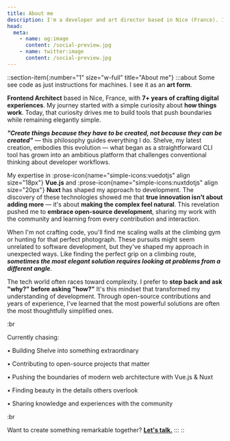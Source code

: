 ```yaml
---
title: About me
description: I'm a developer and art director based in Nice (France). I'm passionate about coding, design, and everything in between.
head:
  meta:
    - name: og:image
      content: /social-preview.jpg
    - name: twitter:image
      content: /social-preview.jpg
---
```


::section-item{:number="1" size="w-full" title="About me"}
  :::about
  Some see code as just instructions for machines. I see it as an **art form**.
  
  **Frontend Architect** based in Nice, France, with **7+ years of crafting digital experiences**. My journey started with a simple curiosity about **how things work**. Today, that curiosity drives me to build tools that push boundaries while remaining elegantly simple.
  
  **_"Create things because they have to be created, not because they can be created"_** — this philosophy guides everything I do. Shelve, my latest creation, embodies this evolution — what began as a straightforward CLI tool has grown into an ambitious platform that challenges conventional thinking about developer workflows.
  
  My expertise in :prose-icon{name="simple-icons:vuedotjs" align size="18px"} **Vue.js** and :prose-icon{name="simple-icons:nuxtdotjs" align size="20px"} **Nuxt** has shaped my approach to development. The discovery of these technologies showed me that **true innovation isn't about adding more** — it's about **making the complex feel natural**. This revelation pushed me to **embrace open-source development**, sharing my work with the community and learning from every contribution and interaction.
  
  When I'm not crafting code, you'll find me scaling walls at the climbing gym or hunting for that perfect photograph. These pursuits might seem unrelated to software development, but they've shaped my approach in unexpected ways. Like finding the perfect grip on a climbing route, **_sometimes the most elegant solution requires looking at problems from a different angle_**.
  
  The tech world often races toward complexity. I prefer to **step back and ask "why?" before asking "how?"** It's this mindset that transformed my understanding of development. Through open-source contributions and years of experience, I've learned that the most powerful solutions are often the most thoughtfully simplified ones.
  
  :br
  
  Currently chasing:
  
  • Building Shelve into something extraordinary
  
  • Contributing to open-source projects that matter
  
  • Pushing the boundaries of modern web architecture with Vue.js & Nuxt
  
  • Finding beauty in the details others overlook
  
  • Sharing knowledge and experiences with the community
  
  :br
  
  Want to create something remarkable together? [**Let's talk.**](/contact)
  :::
::
